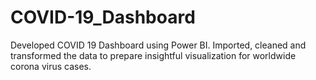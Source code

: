 # COVID-19_Dashboard
Developed COVID 19 Dashboard using Power BI. Imported, cleaned and transformed the data to prepare insightful visualization for worldwide corona virus cases. 
